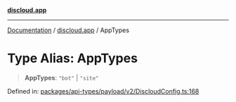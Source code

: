 [**discloud.app**](../README.md)

***

[Documentation](../../packages.md) / [discloud.app](../README.md) / AppTypes

# Type Alias: AppTypes

> **AppTypes**: `"bot"` \| `"site"`

Defined in: [packages/api-types/payload/v2/DiscloudConfig.ts:168](https://github.com/discloud/discloud.app/blob/8d6df0b18784d1a4408701ac8e6b9db44dbb7133/packages/api-types/payload/v2/DiscloudConfig.ts#L168)

